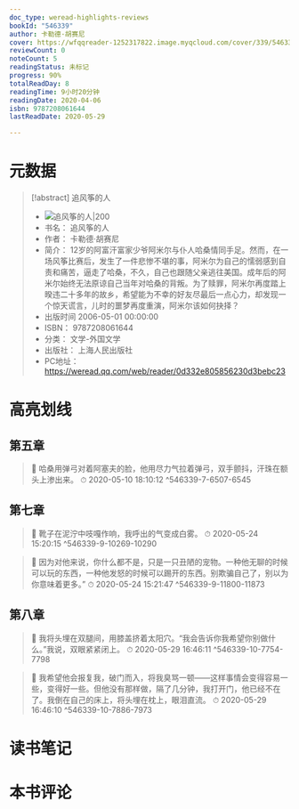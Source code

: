 ```yaml
---
doc_type: weread-highlights-reviews
bookId: "546339"
author: 卡勒德·胡赛尼
cover: https://wfqqreader-1252317822.image.myqcloud.com/cover/339/546339/t7_546339.jpg
reviewCount: 0
noteCount: 5
readingStatus: 未标记
progress: 90%
totalReadDay: 8
readingTime: 9小时20分钟
readingDate: 2020-04-06
isbn: 9787208061644
lastReadDate: 2020-05-29

---
```

# 元数据
> [!abstract] 追风筝的人
> - ![ 追风筝的人|200](https://wfqqreader-1252317822.image.myqcloud.com/cover/339/546339/t7_546339.jpg)
> - 书名： 追风筝的人
> - 作者： 卡勒德·胡赛尼
> - 简介： 12岁的阿富汗富家少爷阿米尔与仆人哈桑情同手足。然而，在一场风筝比赛后，发生了一件悲惨不堪的事，阿米尔为自己的懦弱感到自责和痛苦，逼走了哈桑，不久，自己也跟随父亲逃往美国。成年后的阿米尔始终无法原谅自己当年对哈桑的背叛。为了赎罪，阿米尔再度踏上暌违二十多年的故乡，希望能为不幸的好友尽最后一点心力，却发现一个惊天谎言，儿时的噩梦再度重演，阿米尔该如何抉择？
> - 出版时间 2006-05-01 00:00:00
> - ISBN： 9787208061644
> - 分类： 文学-外国文学
> - 出版社： 上海人民出版社
> - PC地址：https://weread.qq.com/web/reader/0d332e805856230d3bebc23

# 高亮划线

## 第五章

> 📌 哈桑用弹弓对着阿塞夫的脸，他用尽力气拉着弹弓，双手颤抖，汗珠在额头上渗出来。 
> ⏱ 2020-05-10 18:10:12 ^546339-7-6507-6545

## 第七章

> 📌 靴子在泥泞中吱嘎作响，我呼出的气变成白雾。 
> ⏱ 2020-05-24 15:20:15 ^546339-9-10269-10290

> 📌 因为对他来说，你什么都不是，只是一只丑陋的宠物。一种他无聊的时候可以玩的东西，一种他发怒的时候可以踢开的东西。别欺骗自己了，别以为你意味着更多。” 
> ⏱ 2020-05-24 15:21:47 ^546339-9-11800-11873

## 第八章

> 📌 我将头埋在双腿间，用膝盖挤着太阳穴。“我会告诉你我希望你别做什么。”我说，双眼紧紧闭上。 
> ⏱ 2020-05-29 16:46:11 ^546339-10-7754-7798

> 📌 我希望他会报复我，破门而入，将我臭骂一顿——这样事情会变得容易一些，变得好一些。但他没有那样做，隔了几分钟，我打开门，他已经不在了。我倒在自己的床上，将头埋在枕上，眼泪直流。 
> ⏱ 2020-05-29 16:46:10 ^546339-10-7886-7973

# 读书笔记

# 本书评论
